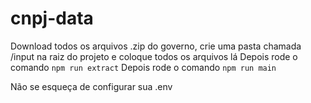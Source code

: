 # cnpj-data
Download todos os arquivos .zip do governo, crie uma pasta chamada /input na raiz do projeto e coloque todos os arquivos lá
Depois rode o comando `npm run extract`
Depois rode o comando `npm run main`

Não se esqueça de configurar sua .env
